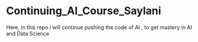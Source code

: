 # Continuing_AI_Course_Saylani
Here, in this repo i will continue pushing the code of AI , to get mastery in AI and Data Science
